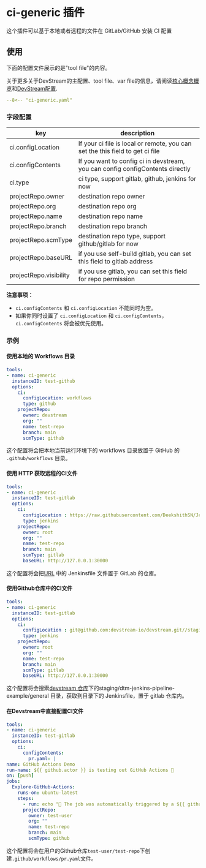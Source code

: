 # ci-generic 插件

这个插件可以基于本地或者远程的文件在 GitLab/GitHub 安装 CI 配置

## 使用

下面的配置文件展示的是"tool file"的内容。

关于更多关于DevStream的主配置、tool file、var file的信息，请阅读[核心概念概览](../core-concepts/overview.zh.md)和[DevStream配置](../core-concepts/config.zh.md).

``` yaml
--8<-- "ci-generic.yaml"
```

### 字段配置

| key                    | description                                                                                                      |
| ----                   | ----                                                                                                             |
| ci.configLocation      | If your ci file is local or remote, you can set the this field to get ci file                                    |
| ci.configContents      | If you want to config ci in devstream, you can config configContents directly                                    |
| ci.type                | ci type, support gitlab, github, jenkins for now                                                                 |
| projectRepo.owner      | destination repo owner                                                                                           |
| projectRepo.org        | destination repo org                                                                                             |
| projectRepo.name       | destination repo name                                                                                            |
| projectRepo.branch     | destination repo branch                                                                                          |
| projectRepo.scmType    | destination repo type, support github/gitlab for now                                                             |
| projectRepo.baseURL    | if you use self-build gitlab, you can set this field to gitlab address                                           |
| projectRepo.visibility | if you use gitlab, you can set this field for repo permission                                                    |

**注意事项：**

- `ci.configContents` 和 `ci.configLocation` 不能同时为空。
- 如果你同时设置了 `ci.configLocation` 和 `ci.configContents`，`ci.configContents` 将会被优先使用。

### 示例

#### 使用本地的 Workflows 目录

```yaml
tools:
- name: ci-generic
  instanceID: test-github
  options:
    ci:
      configLocation: workflows
      type: github
    projectRepo:
      owner: devstream
      org: ""
      name: test-repo
      branch: main
      scmType: github
```

这个配置将会把本地当前运行环境下的 workflows 目录放置于 GitHub 的 `.github/workflows` 目录。

#### 使用 HTTP 获取远程的CI文件

```yaml
tools:
- name: ci-generic
  instanceID: test-gitlab
  options:
    ci:
      configLocation : https://raw.githubusercontent.com/DeekshithSN/Jenkinsfile/inputTest/Jenkinsfile
      type: jenkins
    projectRepo:
      owner: root
      org: ""
      name: test-repo
      branch: main
      scmType: gitlab
      baseURL: http://127.0.0.1:30000
```

这个配置将会把[URL](https://raw.githubusercontent.com/DeekshithSN/Jenkinsfile/inputTest/Jenkinsfile) 中的 Jenkinsfile 文件置于 GitLab 的仓库。

#### 使用Github仓库中的CI文件
```yaml
tools:
- name: ci-generic
  instanceID: test-gitlab
  options:
    ci:
      configLocation : git@github.com:devstream-io/devstream.git//staging/dtm-jenkins-pipeline-example/general
      type: jenkins
    projectRepo:
      owner: root
      org: ""
      name: test-repo
      branch: main
      scmType: gitlab
      baseURL: http://127.0.0.1:30000
```

这个配置将会搜索[devstream 仓库](https://github.com/devstream-io/devstream)下的staging/dtm-jenkins-pipeline-example/general 目录，获取到目录下的 Jenkinsfile，置于 gitlab 仓库内。

#### 在Devstream中直接配置CI文件

```yaml
tools:
- name: ci-generic
  instanceID: test-gitlab
  options:
    ci:
      configContents:
        pr.yaml: |
name: GitHub Actions Demo
run-name: ${{ github.actor }} is testing out GitHub Actions 🚀
on: [push]
jobs:
  Explore-GitHub-Actions:
    runs-on: ubuntu-latest
    steps:
      - run: echo "🎉 The job was automatically triggered by a ${{ github.event_name }} event."
      projectRepo:
        owner: test-user
        org: ""
        name: test-repo
        branch: main
        scmType: github
```

这个配置将会在用户的Github仓库`test-user/test-repo`下创建`.github/workflows/pr.yaml`文件。
